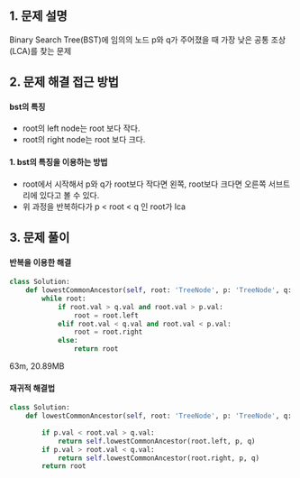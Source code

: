 ## 1. 문제 설명
Binary Search Tree(BST)에 임의의 노드 p와 q가 주어졌을 때 가장 낮은 공통 조상(LCA)를 찾는 문제

## 2. 문제 해결 접근 방법
#### bst의 특징
- root의 left node는 root 보다 작다.
- root의 right node는 root 보다 크다.
#### 1. bst의 특징을 이용하는 방법
- root에서 시작해서 p와 q가 root보다 작다면 왼쪽, root보다 크다면 오른쪽 서브트리에 있다고 볼 수 있다.
- 위 과정을 반복하다가 p < root < q 인 root가 lca

## 3. 문제 풀이


#### 반복을 이용한 해결
```python
class Solution:
    def lowestCommonAncestor(self, root: 'TreeNode', p: 'TreeNode', q: 'TreeNode') -> 'TreeNode':
        while root:
            if root.val > q.val and root.val > p.val:
                root = root.left
            elif root.val < q.val and root.val < p.val:
                root = root.right
            else:
                return root
```
63m, 20.89MB

#### 재귀적 해결법
```python
class Solution:
    def lowestCommonAncestor(self, root: 'TreeNode', p: 'TreeNode', q: 'TreeNode') -> 'TreeNode':
    
	    if p.val < root.val > q.val:
            return self.lowestCommonAncestor(root.left, p, q)
        if p.val > root.val < q.val:
            return self.lowestCommonAncestor(root.right, p, q)
        return root
```

